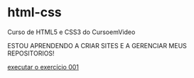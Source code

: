 # html-css
 Curso de HTML5 e CSS3 do CursoemVideo

 ESTOU APRENDENDO A CRIAR SITES E A GERENCIAR MEUS REPOSITORIOS!

 <a href="https://gabrielbrunodev.github.io/html-css/exercicios/ex001/">executar o exercício 001</a>
